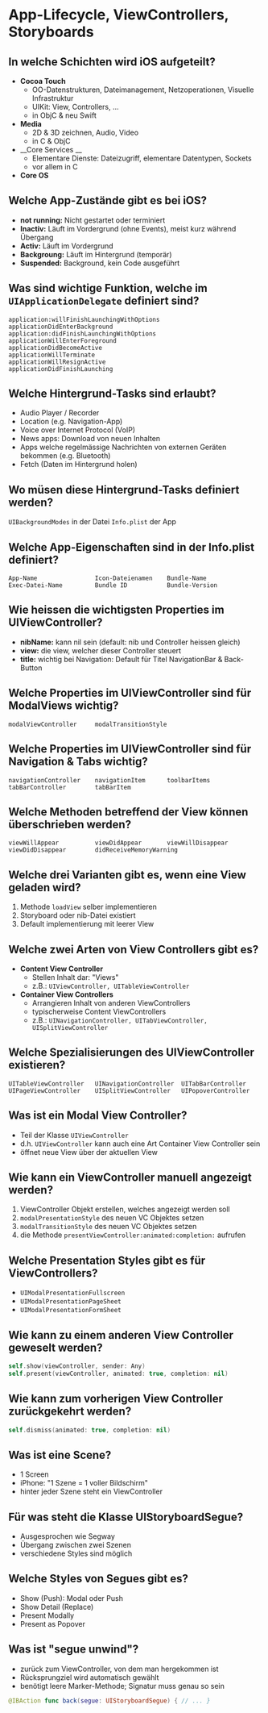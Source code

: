 # App-Lifecycle, ViewControllers, Storyboards

## In welche Schichten wird iOS aufgeteilt?
* __Cocoa Touch__
    * OO-Datenstrukturen, Dateimanagement, Netzoperationen, Visuelle Infrastruktur
    * UIKit: View, Controllers, ...
    * in ObjC & neu Swift
* __Media__
    * 2D & 3D zeichnen, Audio, Video
    * in C & ObjC
* __Core Services __
    * Elementare Dienste: Dateizugriff, elementare Datentypen, Sockets
    * vor allem in C
* __Core OS__

## Welche App-Zustände gibt es bei iOS?
* __not running:__ Nicht gestartet oder terminiert
* __Inactiv:__ Läuft im Vordergrund (ohne Events), meist kurz während Übergang
* __Activ:__ Läuft im Vordergrund
* __Backgroung:__ Läuft im Hintergrund (temporär)
* __Suspended:__ Background, kein Code ausgeführt


## Was sind wichtige Funktion, welche im `UIApplicationDelegate` definiert sind?
```
application:willFinishLaunchingWithOptions      applicationDidEnterBackground
application:didFinishLaunchingWithOptions       applicationWillEnterForeground
applicationDidBecomeActive                      applicationWillTerminate
applicationWillResignActive                     applicationDidFinishLaunching
```

## Welche Hintergrund-Tasks sind erlaubt?
* Audio Player / Recorder
* Location (e.g. Navigation-App)
* Voice over Internet Protocol (VoIP)
* News apps: Download von neuen Inhalten
* Apps welche regelmässige Nachrichten von externen Geräten bekommen (e.g. Bluetooth)
* Fetch (Daten im Hintergrund holen)

## Wo müsen diese Hintergrund-Tasks definiert werden?
`UIBackgroundModes` in der Datei `Info.plist` der App

## Welche App-Eigenschaften sind in der Info.plist definiert?
```
App-Name                Icon-Dateienamen    Bundle-Name
Exec-Datei-Name         Bundle ID           Bundle-Version
```

## Wie heissen die wichtigsten Properties im UIViewController?
* __nibName:__ kann nil sein (default: nib und Controller heissen gleich)
* __view:__ die view, welcher dieser Controller steuert
* __title:__ wichtig bei Navigation: Default für Titel NavigationBar & Back-Button

## Welche Properties im UIViewController sind für ModalViews wichtig?
```
modalViewController     modalTransitionStyle
```

## Welche Properties im UIViewController sind für Navigation & Tabs wichtig?
```
navigationController    navigationItem      toolbarItems
tabBarController        tabBarItem
```

## Welche Methoden betreffend der View können überschrieben werden?
```
viewWillAppear          viewDidAppear       viewWillDisappear
viewDidDisappear        didReceiveMemoryWarning
```

## Welche drei Varianten gibt es, wenn eine View geladen wird?
1. Methode `loadView` selber implementieren
2. Storyboard oder nib-Datei existiert
3. Default implementierung mit leerer View

## Welche zwei Arten von View Controllers gibt es?
* __Content View Controller__
    * Stellen Inhalt dar: "Views"
    * z.B.: `UIViewController, UITableViewController`
* __Container View Controllers__
    * Arrangieren Inhalt von anderen ViewControllers
    * typischerweise Content ViewControllers
    * z.B.: `UINavigationController, UITabViewController, UISplitViewController`

## Welche Spezialisierungen des UIViewController existieren?
```
UITableViewController   UINavigationController  UITabBarController
UIPageViewController    UISplitViewController   UIPopoverController
```

## Was ist ein Modal View Controller?
* Teil der Klasse `UIViewController`
* d.h. `UIViewController` kann auch eine Art Container View Controller sein
* öffnet neue View über der aktuellen View

## Wie kann ein ViewController manuell angezeigt werden?
1. ViewController Objekt erstellen, welches angezeigt werden soll
2. `modalPresentationStyle` des neuen VC Objektes setzen
3. `modalTransitionStyle` des neuen VC Objektes setzen
4. die Methode `presentViewController:animated:completion:` aufrufen

## Welche Presentation Styles gibt es für ViewControllers?
* `UIModalPresentationFullscreen`
* `UIModalPresentationPageSheet`
* `UIModalPresentationFormSheet`

## Wie kann zu einem anderen View Controller geweselt werden?
```swift
self.show(viewController, sender: Any)
self.present(viewController, animated: true, completion: nil)
```

## Wie kann zum vorherigen View Controller zurückgekehrt werden?
```swift
self.dismiss(animated: true, completion: nil)
```

## Was ist eine Scene?
* 1 Screen
* iPhone: "1 Szene = 1 voller Bildschirm"
* hinter jeder Szene steht ein ViewController

## Für was steht die Klasse UIStoryboardSegue?
* Ausgesprochen wie Segway
* Übergang zwischen zwei Szenen
* verschiedene Styles sind möglich

## Welche Styles von Segues gibt es?
* Show (Push): Modal oder Push
* Show Detail (Replace)
* Present Modally
* Present as Popover

## Was ist "segue unwind"?
* zurück zum ViewController, von dem man hergekommen ist
* Rücksprungziel wird automatisch gewählt
* benötigt leere Marker-Methode; Signatur muss genau so sein

```swift
@IBAction func back(segue: UIStoryboardSegue) { // ... }
```


